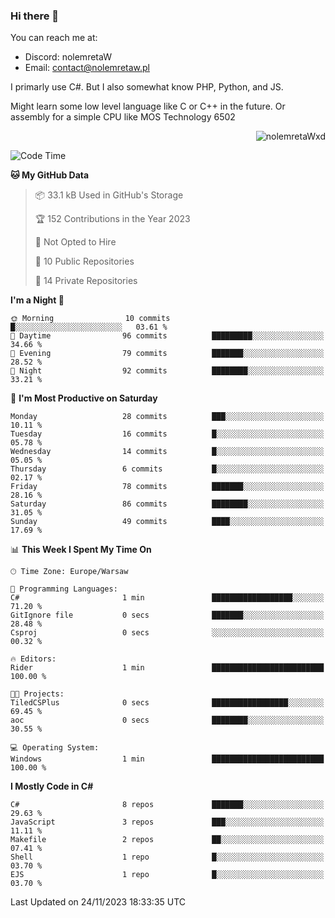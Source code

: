 ### Hi there 👋

You can reach me at:
 - Discord: nolemretaW
 - Email: contact@nolemretaw.pl
 
I primarly use C#. But I also somewhat know PHP, Python, and JS.

Might learn some low level language like C or C++ in the future. Or assembly for a simple CPU like MOS Technology 6502

<p align="right"><img src="https://komarev.com/ghpvc/?username=nolemretaWxd&amp;label=Profile%20views&amp;color=0e75b6&amp;style=flat" alt="nolemretaWxd" /></p>

<!--START_SECTION:waka-->
![Code Time](http://img.shields.io/badge/Code%20Time-85%20hrs%2040%20mins-blue)

**🐱 My GitHub Data** 

> 📦 33.1 kB Used in GitHub's Storage 
 > 
> 🏆 152 Contributions in the Year 2023
 > 
> 🚫 Not Opted to Hire
 > 
> 📜 10 Public Repositories 
 > 
> 🔑 14 Private Repositories 
 > 
**I'm a Night 🦉** 

```text
🌞 Morning                10 commits          █░░░░░░░░░░░░░░░░░░░░░░░░   03.61 % 
🌆 Daytime                96 commits          █████████░░░░░░░░░░░░░░░░   34.66 % 
🌃 Evening                79 commits          ███████░░░░░░░░░░░░░░░░░░   28.52 % 
🌙 Night                  92 commits          ████████░░░░░░░░░░░░░░░░░   33.21 % 
```
📅 **I'm Most Productive on Saturday** 

```text
Monday                   28 commits          ███░░░░░░░░░░░░░░░░░░░░░░   10.11 % 
Tuesday                  16 commits          █░░░░░░░░░░░░░░░░░░░░░░░░   05.78 % 
Wednesday                14 commits          █░░░░░░░░░░░░░░░░░░░░░░░░   05.05 % 
Thursday                 6 commits           █░░░░░░░░░░░░░░░░░░░░░░░░   02.17 % 
Friday                   78 commits          ███████░░░░░░░░░░░░░░░░░░   28.16 % 
Saturday                 86 commits          ████████░░░░░░░░░░░░░░░░░   31.05 % 
Sunday                   49 commits          ████░░░░░░░░░░░░░░░░░░░░░   17.69 % 
```


📊 **This Week I Spent My Time On** 

```text
🕑︎ Time Zone: Europe/Warsaw

💬 Programming Languages: 
C#                       1 min               ██████████████████░░░░░░░   71.20 % 
GitIgnore file           0 secs              ███████░░░░░░░░░░░░░░░░░░   28.48 % 
Csproj                   0 secs              ░░░░░░░░░░░░░░░░░░░░░░░░░   00.32 % 

🔥 Editors: 
Rider                    1 min               █████████████████████████   100.00 % 

🐱‍💻 Projects: 
TiledCSPlus              0 secs              █████████████████░░░░░░░░   69.45 % 
aoc                      0 secs              ████████░░░░░░░░░░░░░░░░░   30.55 % 

💻 Operating System: 
Windows                  1 min               █████████████████████████   100.00 % 
```

**I Mostly Code in C#** 

```text
C#                       8 repos             ███████░░░░░░░░░░░░░░░░░░   29.63 % 
JavaScript               3 repos             ███░░░░░░░░░░░░░░░░░░░░░░   11.11 % 
Makefile                 2 repos             ██░░░░░░░░░░░░░░░░░░░░░░░   07.41 % 
Shell                    1 repo              █░░░░░░░░░░░░░░░░░░░░░░░░   03.70 % 
EJS                      1 repo              █░░░░░░░░░░░░░░░░░░░░░░░░   03.70 % 
```




 Last Updated on 24/11/2023 18:33:35 UTC
<!--END_SECTION:waka-->
